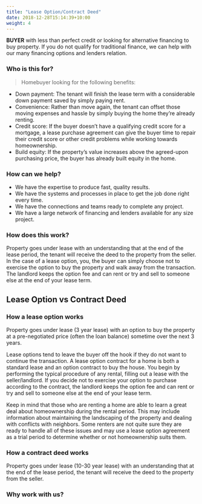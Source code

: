 ```yaml
---
title: "Lease Option/Contract Deed"
date: 2018-12-28T15:14:39+10:00
weight: 4
---
```


**BUYER** with less than perfect credit or looking for alternative financing to buy property. If you do not qualify for traditional finance, we can help with our many financing options and lenders relation.

### Who is this for?
> Homebuyer looking for the following benefits:
- Down payment: The tenant will finish the lease term with a considerable down payment saved by simply paying rent.
- Convenience: Rather than move again, the tenant can offset those moving expenses and hassle by simply buying the home they’re already renting.
- Credit score: If the buyer doesn’t have a qualifying credit score for a mortgage, a lease purchase agreement can give the buyer time to repair their credit score or other credit problems while working towards homeownership.
- Build equity: If the property’s value increases above the agreed-upon purchasing price, the buyer has already built equity in the home.

### How can we help?
- We have the expertise to produce fast, quality results.
- We have the systems and processes in place to get the job done right every time.
- We have the connections and teams ready to complete any project.
- We have a large network of financing and lenders available for any size project.

### How does this work?
Property goes under lease with an understanding that at the end of the lease period, the tenant will receive the deed to the property from the seller. In the case of a lease option, you, the buyer can simply choose not to exercise the option to buy the property and walk away from the transaction. The landlord keeps the option fee and can rent or try and sell to someone else at the end of your lease term.

## Lease Option vs Contract Deed
### How a lease option works
Property goes under lease (3 year lease) with an option to buy the property at a pre-negotiated price (often the loan balance) sometime over the next 3 years.

Lease options tend to leave the buyer off the hook if they do not want to continue the transaction. A lease option contract for a home is both a standard lease and an option contract to buy the house. You begin by performing the typical procedure of any rental, filling out a lease with the seller/landlord. If you decide not to exercise your option to purchase according to the contract, the landlord keeps the option fee and can rent or try and sell to someone else at the end of your lease term.

Keep in mind that those who are renting a home are able to learn a great deal about homeownership during the rental period. This may include information about maintaining the landscaping of the property and dealing with conflicts with neighbors. Some renters are not quite sure they are ready to handle all of these issues and may use a lease option agreement as a trial period to determine whether or not homeownership suits them.

### How a contract deed works
Property goes under lease (10-30 year lease) with an understanding that at the end of the lease period, the tenant will receive the deed to the property from the seller.

### Why work with us?
